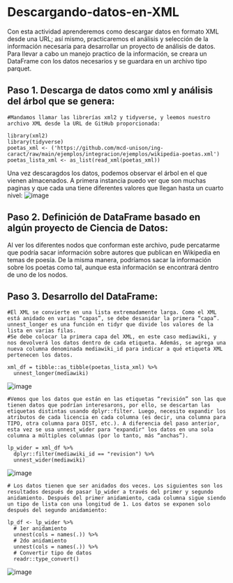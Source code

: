 # Descargando-datos-en-XML
Con esta actividad aprenderemos como descargar datos en formato XML desde una URL; así mismo, practicaremos el análisis y selección de la información necesaria para desarrollar un proyecto de análisis de datos.  
Para llevar a cabo un manejo practico de la información, se creara un DataFrame con los datos necesarios y se guardara en un archivo tipo parquet. 

## Paso 1. Descarga de datos como xml y análisis del árbol que se genera:

```{r}
#Mandamos llamar las librerías xml2 y tidyverse, y leemos nuestro archivo XML desde la URL de GitHub proporcionada:

library(xml2)
library(tidyverse)
poetas_xml <- ('https://github.com/mcd-unison/ing-caract/raw/main/ejemplos/integracion/ejemplos/wikipedia-poetas.xml')
poetas_lista_xml <- as_list(read_xml(poetas_xml))

```
Una vez descaragdos los datos, podemos observar el árbol en el que vienen almacenados. A primera instancia puedo ver que son muchas paginas y que cada una tiene diferentes valores que llegan hasta un cuarto nivel: 
![image](https://user-images.githubusercontent.com/111605081/189778930-12861941-3cca-4aaa-b38b-29c52a29af6a.png)

## Paso 2. Definición de DataFrame basado en algún proyecto de Ciencia de Datos:
Al ver los diferentes nodos que conforman este archivo, pude percatarme que podría sacar información sobre autores que publican en Wikipedia en temas de poesía. De la misma manera, podríamos sacar la información sobre los poetas como tal, aunque esta información se encontrará dentro de uno de los nodos.

## Paso 3. Desarrollo del DataFrame:
```{r}
#El XML se convierte en una lista extremadamente larga. Como el XML está anidado en varias “capas”, se debe desanidar la primera “capa”. unnest_longer es una función en tidyr que divide los valores de la lista en varias filas.
#Se debe colocar la primera capa del XML, en este caso mediawiki, y  nos devolverá los datos dentro de cada etiqueta. Además, se agrega una nueva columna denominada mediawiki_id para indicar a qué etiqueta XML pertenecen los datos. 

xml_df = tibble::as_tibble(poetas_lista_xml) %>%
  unnest_longer(mediawiki)
```
![image](https://user-images.githubusercontent.com/111605081/189788582-f6276098-3885-4148-a701-efed78d9b7bf.png)

```{r}
#Vemos que los datos que están en las etiquetas “revisión” son las que tienen datos que podrían interesarons, por ello, se descartan las etiquetas distintas usando dplyr::filter. Luego, necesito expandir los atributos de cada licencia en cada columna (es decir, una columna para TIPO, otra columna para DIST, etc.). A diferencia del paso anterior, esta vez se usa unnest_wider para "expandir" los datos en una sola columna a múltiples columnas (por lo tanto, más “anchas”).

lp_wider = xml_df %>%
  dplyr::filter(mediawiki_id == "revision") %>%
  unnest_wider(mediawiki) 
```
![image](https://user-images.githubusercontent.com/111605081/189789088-ea7f46be-3295-4f9c-8164-1a717dcf7ca7.png)


```{r}
# Los datos tienen que ser anidados dos veces. Los siguientes son los resultados después de pasar lp_wider a través del primer y segundo anidamiento. Después del primer anidamiento, cada columna sigue siendo un tipo de lista con una longitud de 1. Los datos se exponen solo después del segundo anidamiento: 

lp_df <- lp_wider %>%
  # 1er anidamiento
  unnest(cols = names(.)) %>%
  # 2do anidamiento
  unnest(cols = names(.)) %>%
  # Convertir tipo de datos
  readr::type_convert() 
```
![image](https://user-images.githubusercontent.com/111605081/189790616-281a3522-5b79-4213-94d4-2d8341eca782.png)



